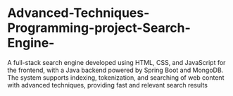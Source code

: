 # Advanced-Techniques-Programming-project-Search-Engine-
A full-stack search engine developed using HTML, CSS, and JavaScript for the frontend, with a Java backend powered by Spring Boot and MongoDB. The system supports indexing, tokenization, and searching of web content with advanced techniques, providing fast and relevant search results
